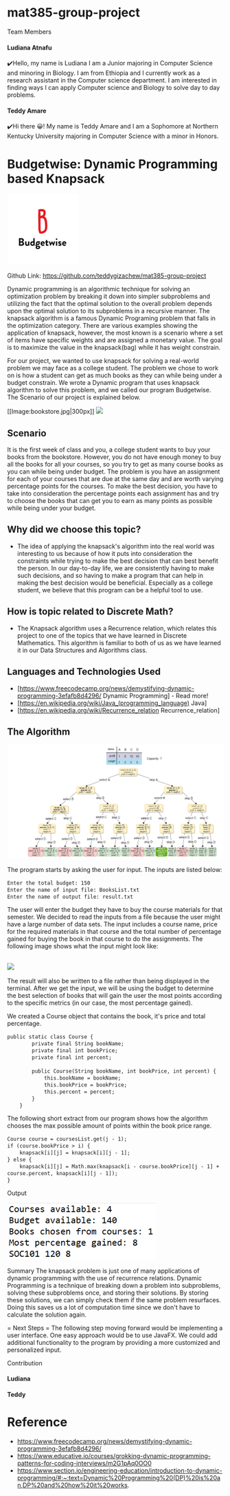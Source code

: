 # mat385-group-project

Team Members

#### Ludiana Atnafu

✔️Hello, my name is Ludiana I am a Junior majoring in Computer Science and minoring in Biology. I am from Ethiopia and I currently work as a research assistant in the Computer science department. I am interested in finding ways I can apply Computer science and Biology to solve day to day problems.

#### Teddy Amare

✔️Hi there 😀! My name is Teddy Amare and I am a Sophomore at Northern Kentucky University majoring in Computer Science with a minor in Honors.

# Budgetwise: Dynamic Programming based Knapsack
<img src="logo_size.jpg">

Github Link: https://github.com/teddygizachew/mat385-group-project

Dynamic programming is an algorithmic technique for solving an optimization problem by breaking it down into simpler subproblems and utilizing the fact that the optimal solution to the overall problem depends upon the optimal solution to its subproblems in a recursive manner. The knapsack algorithm is a famous Dynamic Programing problem that falls in the optimization category. There are various examples showing the application of knapsack, however, the most known is a scenario where a set of items have specific weights and are assigned a monetary value. The goal is to maximize the value in the knapsack(bag) while it has weight constrain.

For our project, we wanted to use knapsack for solving a real-world problem we may face as a college student. The problem we chose to work on is how a student can get as much books as they can while being under a budget constrain. We wrote a Dynamic program that uses knapsack algorithm to solve this problem, and we called our program Budgetwise. The Scenario of our project is explained below.

[[Image:bookstore.jpg|300px]]
<img src="bookstore.jpg">

## Scenario

It is the first week of class and you, a college student wants to buy your books from the bookstore. However, you do not have enough money to buy all the books for all your courses, so you try to get as many course books as you can while being under budget. The problem is you have an assignment for each of your courses that are due at the same day and are worth varying percentage points for the courses. To make the best decision, you have to take into consideration the percentage points each assignment has and try to choose the books that can get you to earn as many points as possible while being under your budget.

## Why did we choose this topic?

* The idea of applying the knapsack's algorithm into the real world was interesting to us because of how it puts into consideration the constraints while trying to make the best decision that can best benefit the person. In our day-to-day life, we are consistently having to make such decisions, and so having to make a program that can help in making the best decision would be beneficial. Especially as a college student, we believe that this program can be a helpful tool to use.

## How is topic related to Discrete Math?

* The Knapsack algorithm uses a Recurrence relation, which relates this project to one of the topics that we have learned in Discrete Mathematics. This algorithm is familiar to both of us as we have learned it in our Data Structures and Algorithms class.

## Languages and Technologies Used

* [https://www.freecodecamp.org/news/demystifying-dynamic-programming-3efafb8d4296/ Dynamic Programming] - Read more!
* [https://en.wikipedia.org/wiki/Java_(programming_language) Java]
* [https://en.wikipedia.org/wiki/Recurrence_relation Recurrence_relation]

## The Algorithm

<img src="KnapsackDiagram.PNG">

The program starts by asking the user for input. The inputs are listed below:

```
Enter the total budget: 150
Enter the name of input file: BooksList.txt
Enter the name of output file: result.txt
```

The user will enter the budget they have to buy the course materials for that semester. We decided to read the inputs from a file because the user might have a large number of data sets.
The input includes a course name, price for the required materials in that course and the total number of percentage gained for buying the book in that course to do the assignments.
The following image shows what the input might look like:

<br>

<img src="InputFileImage.png">
<br>

The result will also be written to a file rather than being displayed in the terminal. After we get the input, we will be using the budget to determine the best selection of books that will gain the user the most points according to the specific metrics (in our case, the most percentage gained).

We created a Course object that contains the book, it's price and total percentage.

```
public static class Course {
        private final String bookName;
        private final int bookPrice;
        private final int percent;

        public Course(String bookName, int bookPrice, int percent) {
            this.bookName = bookName;
            this.bookPrice = bookPrice;
            this.percent = percent;
        }
    }
```

The following short extract from our program shows how the algorithm chooses the max possible amount of points within the book price range.

```
Course course = coursesList.get(j - 1);
if (course.bookPrice > i) {
    knapsack[i][j] = knapsack[i][j - 1];
} else {
    knapsack[i][j] = Math.max(knapsack[i - course.bookPrice][j - 1] + course.percent, knapsack[i][j - 1]);
}
```

Output

<img src="Outputfile.png">

Summary
The knapsack problem is just one of many applications of dynamic programming with the use of recurrence relations. Dynamic Programming is a technique of breaking down a problem into subproblems, solving these subproblems once, and storing their solutions. By storing these solutions, we can simply check them if the same problem resurfaces. Doing this saves us a lot of computation time since we don't have to calculate the solution again.

= Next Steps =
The following step moving forward would be implementing a user interface. One easy approach would be to use JavaFX. We could add additional functionality to the program by providing a more customized and personalized input.

Contribution

#### Ludiana

#### Teddy

# Reference

* https://www.freecodecamp.org/news/demystifying-dynamic-programming-3efafb8d4296/
* https://www.educative.io/courses/grokking-dynamic-programming-patterns-for-coding-interviews/m2G1pAq0OO0
* https://www.section.io/engineering-education/introduction-to-dynamic-programming/#:~:text=Dynamic%20Programming%20(DP)%20is%20an,DP%20and%20how%20it%20works.

